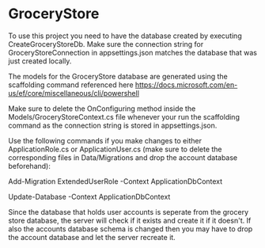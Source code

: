 # GroceryStore

To use this project you need to have the database created by executing CreateGroceryStoreDb. Make sure the connection string for GroceryStoreConnection in appsettings.json matches the database that was just created locally. 

The models for the GroceryStore database are generated using the scaffolding command referenced here 
https://docs.microsoft.com/en-us/ef/core/miscellaneous/cli/powershell

Make sure to delete the OnConfiguring method inside the Models/GroceryStoreContext.cs file whenever your run the scaffolding command as the connection string is stored in appsettings.json.

Use the following commands if you make changes to either ApplicationRole.cs or ApplicationUser.cs (make sure to delete the corresponding files in Data/Migrations and drop the account database beforehand):

Add-Migration ExtendedUserRole -Context ApplicationDbContext

Update-Database -Context ApplicationDbContext

Since the database that holds user accounts is seperate from the grocery store database, the server will check if it exists and create it if it doesn't. If also the accounts database schema is changed then you may have to drop the account database and let the server recreate it.
